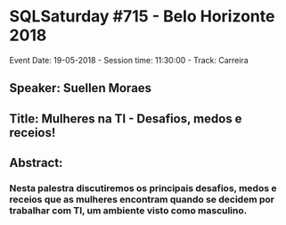 # SQLSaturday #715 - Belo Horizonte 2018
Event Date: 19-05-2018 - Session time: 11:30:00 - Track: Carreira
## Speaker: Suellen Moraes
## Title: Mulheres na TI - Desafios, medos e receios!
## Abstract:
### Nesta palestra discutiremos os principais desafios, medos e receios que as mulheres encontram quando se decidem por trabalhar com TI, um ambiente visto como masculino.
